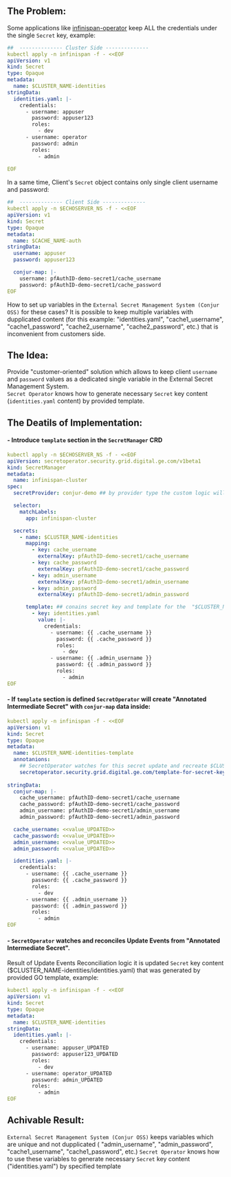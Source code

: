 
## The Problem:
Some applications like [infinispan-operator](https://infinispan.org/docs/infinispan-operator/main/operator.html#assigning-user-roles_authorization) keep ALL the credentials under the single `Secret` key, example:

```yaml
##  -------------- Cluster Side --------------
kubectl apply -n infinispan -f - <<EOF
apiVersion: v1
kind: Secret
type: Opaque
metadata:
  name: $CLUSTER_NAME-identities
stringData:
  identities.yaml: |- 
    credentials:
      - username: appuser
        password: appuser123
        roles:
          - dev
      - username: operator
        password: admin
        roles:
          - admin
    
EOF
```

In a same time, Client's `Secret` object contains only single client username and password:
```yaml
##  -------------- Client Side --------------
kubectl apply -n $ECHOSERVER_NS -f - <<EOF
apiVersion: v1
kind: Secret
type: Opaque
metadata:
  name: $CACHE_NAME-auth
stringData:
  username: appuser
  password: appuser123

  conjur-map: |-
    username: pfAuthID-demo-secret1/cache_username
    password: pfAuthID-demo-secret1/cache_password
EOF
```
How to set up variables in the `External Secret Management System (Conjur OSS)` for these cases?
It is possible to keep multiple variables with dupplicated content (for this example: "identities.yaml", "cache1_username", "cache1_password", "cache2_username", "cache2_password", etc.) that is inconvenient from customers side.


## The Idea:
Provide "customer-oriented" solution which allows to keep client `username` and `password` values as a dedicated single variable in the External Secret Management System.  
`Secret Operator` knows how to generate necessary `Secret` key content (`identities.yaml` content) by provided template.


## The Deatils of Implementation:
#### - Introduce `template` section in the `SecretManager` CRD
```yaml
kubectl apply -n $ECHOSERVER_NS -f - <<EOF
apiVersion: secretoperator.security.grid.digital.ge.com/v1beta1
kind: SecretManager
metadata:
  name: infinispan-cluster
spec:
  secretProvider: conjur-demo ## by provider type the custom logic will be selected and applied

  selector:
    matchLabels:
      app: infinispan-cluster

  secrets:
    - name: $CLUSTER_NAME-identities
      mapping:
        - key: cache_username
          externalKey: pfAuthID-demo-secret1/cache_username
        - key: cache_password
          externalKey: pfAuthID-demo-secret1/cache_password
        - key: admin_username
          externalKey: pfAuthID-demo-secret1/admin_username
        - key: admin_password
          externalKey: pfAuthID-demo-secret1/admin_password

      template: ## conains secret key and template for the  "$CLUSTER_NAME-identities" secret
        - key: identities.yaml
          value: |- 
            credentials:
              - username: {{ .cache_username }}
                password: {{ .cache_password }}
                roles:
                  - dev
              - username: {{ .admin_username }}
                password: {{ .admin_password }}
                roles:
                  - admin
EOF
```
#### - If `template` section is defined `SecretOperator` will create "Annotated Intermediate Secret" with `conjur-map` data inside:
```yaml
kubectl apply -n infinispan -f - <<EOF
apiVersion: v1
kind: Secret
type: Opaque
metadata:
  name: $CLUSTER_NAME-identities-template
  annotanions:
    ## SecretOperator watches for this secret update and recreate $CLUSTER_NAME-identities
    secretoperator.security.grid.digital.ge.com/template-for-secret-key: $CLUSTER_NAME-identities/identities.yaml
    
stringData:
  conjur-map: |-
    cache_username: pfAuthID-demo-secret1/cache_username
    cache_password: pfAuthID-demo-secret1/cache_password
    admin_username: pfAuthID-demo-secret1/admin_username
    admin_password: pfAuthID-demo-secret1/admin_password

  cache_username: <<value_UPDATED>>
  cache_password: <<value_UPDATED>>
  admin_username: <<value_UPDATED>>
  admin_password: <<value_UPDATED>>

  identities.yaml: |- 
    credentials:
      - username: {{ .cache_username }}
        password: {{ .cache_password }}
        roles:
          - dev
      - username: {{ .admin_username }}
        password: {{ .admin_password }}
        roles:
          - admin
EOF
```

#### - `SecretOperator` watches and reconciles Update Events from "Annotated Intermediate Secret".
Result of Update Events Reconciliation logic it is updated `Secret` key content ($CLUSTER_NAME-identities/identities.yaml) that was generated by provided GO template, example:

```yaml
kubectl apply -n infinispan -f - <<EOF
apiVersion: v1
kind: Secret
type: Opaque
metadata:
  name: $CLUSTER_NAME-identities
stringData:
  identities.yaml: |- 
    credentials:
      - username: appuser_UPDATED
        password: appuser123_UPDATED
        roles:
          - dev
      - username: operator_UPDATED
        password: admin_UPDATED
        roles:
          - admin
EOF
```

## Achivable Result:
`External Secret Management System (Conjur OSS)` keeps variables which are unique and not dupplicated ( "admin_username", "admin_password", "cache1_username", "cache1_password", etc.)
`Secret Operator` knows how to use these variables to generate necessary `Secret` key content ("identities.yaml") by specified template


